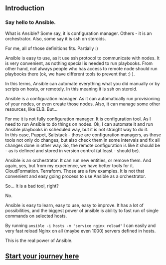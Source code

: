 ## Introduction
### Say hello to Ansible.

What is Ansible? Some say, it is configuration manager. Others - it is an
orchestrator. Also, some say it is ssh on steroids.

For me, all of those definitions fits. Partially :)

Ansible is easy to use, as it use ssh protocol to communicate with nodes. It
is very convenient, as nothing special is needed to run playbooks. From other
hand, not always people who has access to remote node should run playbooks
there (ok, we have different tools to prevent that :) ).

In this terms, Ansible can automate everything what you did manually or by
scripts on hosts, or remotely. In this meaning it is ssh on steroid.

Ansible is a configuration manager. As it can automatically run provisioning
of your nodes, or even create those nodes. Also, it can manage some other
resources, like ELB. But...

For me it is not fully configuration manager. It is configuration tool. As I
need to run Ansible to do things on nodes. Ok, I can automate it and run
Ansible playbooks in scheduled way, but it is not straight way to do it.  
In this case, Puppet, Saltstack - those are configuration managers, as those
tools not only do changes, but also check them in some intervals and fix all
changes done in other way. So, the remote configuration is like it should be -
as is defined and stored in version control (at least - should be).

Ansible is an orchestrator. It can run new entities, or remove them. And again,
yes, but from my experience, we have better tools for it. CloudFormation.
Terraform. Those are a few examples. It is not that convenient and easy going
process to use Ansible as a orchestrator.

So... It is a bad tool, right?

No.

Ansible is easy to learn, easy to use, easy to improve. It has a lot of
possibilities, and the biggest power of ansible is ability to fast run of
single commands on selected hosts.

By running `ansible -i hosts -m "service nginx reload"` I can easily and very
fast reload Nginx on all (maybe even 1000) servers defined in hosts.

This is the real power of Ansible.

## [Start your journey here](../Chapter-01/README.md)
